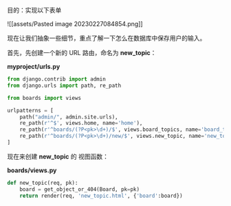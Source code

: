 目的：实现以下表单

![[assets/Pasted image 20230227084854.png]]

现在让我们抽象一些细节，重点了解一下怎么在数据库中保存用户的输入。

首先，先创建一个新的 URL 路由，命名为 **new_topic**：

**myproject/urls.py**

```python
from django.contrib import admin
from django.urls import path, re_path

from boards import views

urlpatterns = [
    path("admin/", admin.site.urls),
    re_path(r'^$', views.home, name='home'),
    re_path(r'^boards/(?P<pk>\d+)/$', views.board_topics, name='board_topics')
    re_path(r'^boards/(?P<pk>\d+)/new/$', views.new_topic, name='new_topic') # 新增了这一行
]
```

现在来创建 **new_topic** 的 视图函数：

**boards/views.py**

```python
def new_topic(req, pk):
    board = get_object_or_404(Board, pk=pk)
    return render(req, 'new_topic.html', {'board':board})
```

